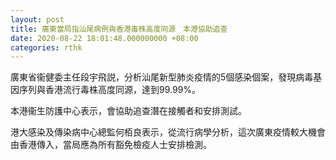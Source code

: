 ```yaml
---
layout: post
title: 廣東當局指汕尾病例與香港毒株高度同源　本港協助追查
date: 2020-08-22 18:01:48.000000000 +08:00
categories: rthk
---
```


廣東省衞健委主任段宇飛説，分析汕尾新型肺炎疫情的5個感染個案，發現病毒基因序列與香港流行毒株高度同源，達到99.99%。

本港衞生防護中心表示，會協助追查潛在接觸者和安排測試。

港大感染及傳染病中心總監何栢良表示，從流行病學分析，這次廣東疫情較大機會由香港傳入，當局應為所有豁免檢疫人士安排檢測。
